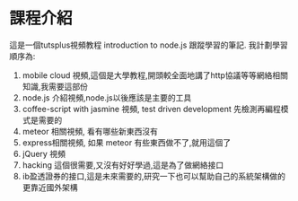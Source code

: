 # 課程介紹
這是一個tutsplus視頻教程 introduction to node.js 跟蹤學習的筆記.
我計劃學習順序為:

1. mobile cloud 視頻,這個是大學教程,開頭較全面地講了http協議等等網絡相關知識,我需要這部份
1. node.js 介紹視頻,node.js以後應該是主要的工具
1. coffee-script with jasmine 視頻, test driven development 先檢測再編程模式是需要的
1. meteor 相關視頻, 看有哪些新東西沒有
1. express相關視頻, 如果 meteor 有些東西做不了,就用這個了
1. jQuery 視頻
1. hacking 這個很需要,又沒有好好學過,這是為了做網絡接口
1. ib盈透證券的接口,這是未來需要的,研究一下也可以幫助自己的系統架構做的更靠近國外架構

